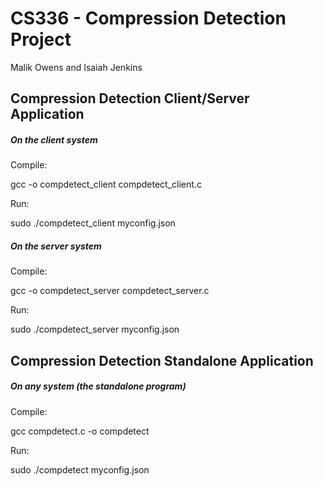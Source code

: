 # CS336 - Compression Detection Project

Malik Owens and Isaiah Jenkins

## Compression Detection Client/Server Application

##### On the client system

Compile:

gcc -o compdetect_client compdetect_client.c

Run:

sudo ./compdetect_client myconfig.json

##### On the server system


Compile:

gcc -o compdetect_server compdetect_server.c

Run:

sudo ./compdetect_server myconfig.json


## Compression Detection Standalone Application

##### On any system (the standalone program)

Compile:

gcc compdetect.c -o compdetect

Run:

sudo ./compdetect myconfig.json
